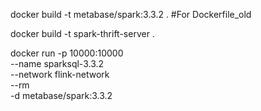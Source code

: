 docker build -t metabase/spark:3.3.2 . #For Dockerfile_old

docker build -t spark-thrift-server .

docker run -p 10000:10000 \
       --name sparksql-3.3.2 \
       --network flink-network \
       --rm \
       -d metabase/spark:3.3.2